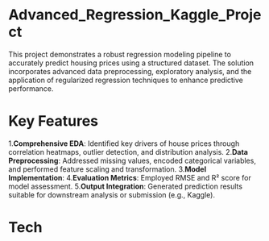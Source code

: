 # Advanced_Regression_Kaggle_Project
This project demonstrates a robust regression modeling pipeline to accurately predict housing prices using a structured dataset. The solution incorporates advanced data preprocessing, exploratory analysis, and the application of regularized regression techniques to enhance predictive performance.

# Key Features
1.**Comprehensive EDA**: Identified key drivers of house prices through correlation heatmaps, outlier detection, and distribution analysis.
2.**Data Preprocessing**: Addressed missing values, encoded categorical variables, and performed feature scaling and transformation.
3.**Model Implementation**:
4.**Evaluation Metrics**: Employed RMSE and R² score for model assessment.
5.**Output Integration**: Generated prediction results suitable for downstream analysis or submission (e.g., Kaggle).

# Tech
